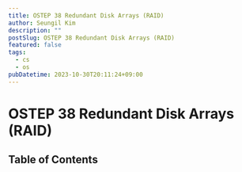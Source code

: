 ```yaml
---
title: OSTEP 38 Redundant Disk Arrays (RAID)
author: Seungil Kim
description: ""
postSlug: OSTEP 38 Redundant Disk Arrays (RAID)
featured: false
tags:
  - cs
  - os
pubDatetime: 2023-10-30T20:11:24+09:00
---
```

# OSTEP 38 Redundant Disk Arrays (RAID)

## Table of Contents

